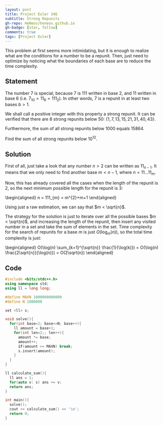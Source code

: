 ```yaml
---
layout: post
title: Project Euler 346
subtitle: Strong Repunits
gh-repo: HeNeos/heneos.github.io
gh-badge: [star, follow]
comments: true
tags: [Project Euler]
---
```


This problem at first seems more intimidating, but it is enough to realize what are the conditions for a number to be a repunit. Then, just need to optimize by noticing what the boundaries of each base are to reduce the time complexity.

## Statement

The number $7$ is special, because $7$ is $111$ written in base $2$, and $11$ written in base $6$ (i.e. $7 _{10} = 11 _{6} = 111 _{2}$). In other words, $7$ is a repunit in at least two bases $b>1$.

We shall call a positive integer with this property a strong repunit. It can be verified that there are $8$ strong repunits below $50$: {$1,7,13,15,21,31,40,43$}.

Furthermore, the sum of all strong repunits below $1000$ equals $15864$.

Find the sum of all strong repunits below  $10^{12}$.

## Solution

First of all, just take a look that any number $n > 2$ can be written as $11 _{n-1}$. It means that we only need to find another base $m < n-1$, where $n = 11\ldots 11 _{m}$.

Now, this has already covered all the cases when the length of the repunit is $2$, so the next minimum possible length for the repunit is $3$:

\begin{aligned}
n = 111_{m} = m^{2}+m+1
\end{aligned}

Using just a raw estimation, we can say that $m < \sqrt{n}$.

The strategy for the solution is just to iterate over all the possible bases $m < \sqrt{n}$, and increasing the length of the repunit, then insert any visited number in a set and take the sum of elements in the set. Time complexity for the search of repunits for a base $m$ is just $O(\log_{m}(n))$, so the total time complexity is just:

\begin{aligned}
O(\log(n) \sum_{k=1}^{\sqrt{n}} \frac{1}{\log(k)}) = O(\log(n) \frac{2\sqrt{n}}{\log(n)}) = O(2\sqrt{n})
\end{aligned}

## Code

```cpp
#include <bits/stdc++.h>
using namespace std;
using ll = long long;

#define MAXN 1000000000000
#define N 1000000

set <ll> s;

void solve(){
  for(int base=2; base<=N; base++){
    ll amount = base+1;
    for(int len=2;; len++){
      amount *= base;
      amount++;
      if(amount >= MAXN) break;
      s.insert(amount);
    }
  }
}

ll calculate_sum(){
  ll ans = 1;
  for(auto v: s) ans += v;
  return ans;
}

int main(){
  solve();
  cout << calculate_sum() << '\n';
  return 0;
}
```